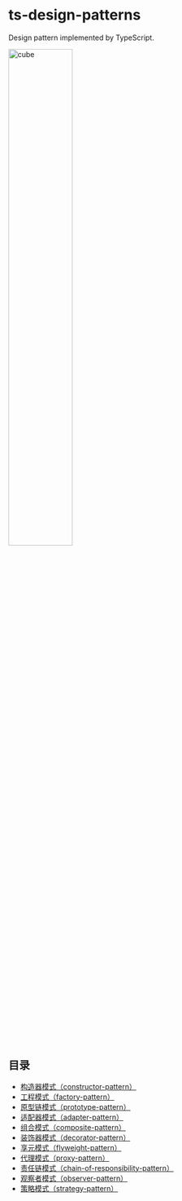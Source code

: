 <h1>ts-design-patterns</h1>

<div>
<p>Design pattern implemented by TypeScript.</p>
<img width="50%" alt="cube" src="https://user-images.githubusercontent.com/26452939/95185053-ce57a180-07fa-11eb-9d67-baafc83ef280.png">
</div>

## 目录

- [构造器模式（constructor-pattern）](./src/constructor-pattern.ts)
- [工程模式（factory-pattern）](./src/factory-pattern.ts)
- [原型链模式（prototype-pattern）](./src/prototype-pattern.ts)
- [适配器模式（adapter-pattern）](./src/adapter-pattern.ts)
- [组合模式（composite-pattern）](./src/composite-pattern.ts)
- [装饰器模式（decorator-pattern）](./src/decorator-pattern.ts)
- [享元模式（flyweight-pattern）](./src/factory-pattern.ts)
- [代理模式（proxy-pattern）](./src/proxy-pattern.ts)
- [责任链模式（chain-of-responsibility-pattern）](./src/chain-of-responsibility-pattern.ts)
- [观察者模式（observer-pattern）](./src/observer-pattern.ts)
- [策略模式（strategy-pattern）](./src/strategy-pattern.ts)
